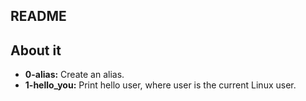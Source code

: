 ## README

## About it

- **0-alias:** Create an alias.
- **1-hello_you:** Print hello user, where user is the current Linux user.